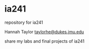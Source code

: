# ia241
repository for ia241

Hannah Taylor
taylorhe@dukes.jmu.edu

share my labs and final projects of ia241 
